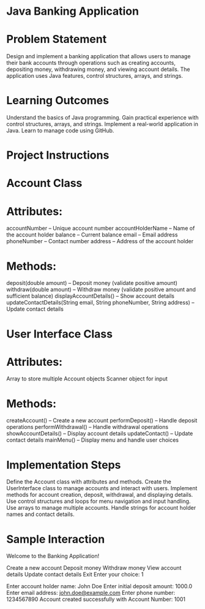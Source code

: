 # Java Banking Application
# Problem Statement
Design and implement a banking application that allows users to manage their bank accounts through operations such as creating accounts, depositing money, withdrawing money, and viewing account details. The application uses Java features, control structures, arrays, and strings.

# Learning Outcomes
Understand the basics of Java programming.
Gain practical experience with control structures, arrays, and strings.
Implement a real-world application in Java.
Learn to manage code using GitHub.
# Project Instructions
# Account Class
# Attributes:

accountNumber – Unique account number
accountHolderName – Name of the account holder
balance – Current balance
email – Email address
phoneNumber – Contact number
address – Address of the account holder
# Methods:

deposit(double amount) – Deposit money (validate positive amount)
withdraw(double amount) – Withdraw money (validate positive amount and sufficient balance)
displayAccountDetails() – Show account details
updateContactDetails(String email, String phoneNumber,  String address) – Update contact details
# User Interface Class
# Attributes:

Array to store multiple Account objects
Scanner object for input
# Methods:

createAccount() – Create a new account
performDeposit() – Handle deposit operations
performWithdrawal() – Handle withdrawal operations
showAccountDetails() – Display account details
updateContact() – Update contact details
mainMenu() – Display menu and handle user choices
# Implementation Steps
Define the Account class with attributes and methods.
Create the UserInterface class to manage accounts and interact with users.
Implement methods for account creation, deposit, withdrawal, and displaying details.
Use control structures and loops for menu navigation and input handling.
Use arrays to manage multiple accounts.
Handle strings for account holder names and contact details.
# Sample Interaction
Welcome to the Banking Application!

Create a new account
Deposit money
Withdraw money
View account details
Update contact details
Exit
Enter your choice: 1

Enter account holder name: John Doe
Enter initial deposit amount: 1000.0
Enter email address: john.doe@example.com
Enter phone number: 1234567890
Account created successfully with Account Number: 1001
